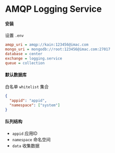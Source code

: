 # AMQP Logging Service

#### 安装

设置 `.env`

```ini
amqp_uri = amqp://kain:123456@imac.com
mongo_uri = mongodb://root:123456@imac.com:27017
database = center
exchange = logging.service
queue = collection
```

#### 默认数据库

白名单 `whitelist` 集合

```json
{
  "appid": "appid",
  "namespace": ["system"]
}
```

#### 队列结构

- `appid` 应用ID
- `namespace` 命名空间
- `data` 收集数据

